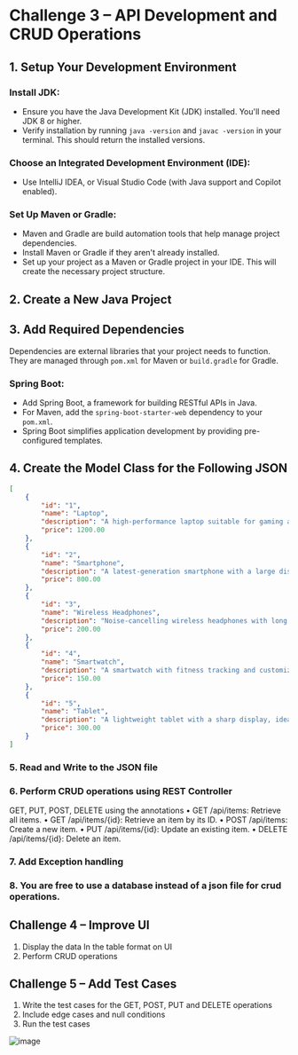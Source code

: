 # Challenge 3 – API Development and CRUD Operations

## 1. Setup Your Development Environment

### Install JDK:
- Ensure you have the Java Development Kit (JDK) installed. You'll need JDK 8 or higher.
- Verify installation by running `java -version` and `javac -version` in your terminal. This should return the installed versions.

### Choose an Integrated Development Environment (IDE):
- Use IntelliJ IDEA, or Visual Studio Code (with Java support and Copilot enabled).

### Set Up Maven or Gradle:
- Maven and Gradle are build automation tools that help manage project dependencies.
- Install Maven or Gradle if they aren't already installed.
- Set up your project as a Maven or Gradle project in your IDE. This will create the necessary project structure.

## 2. Create a New Java Project

## 3. Add Required Dependencies

Dependencies are external libraries that your project needs to function. They are managed through `pom.xml` for Maven or `build.gradle` for Gradle.

### Spring Boot:
- Add Spring Boot, a framework for building RESTful APIs in Java.
- For Maven, add the `spring-boot-starter-web` dependency to your `pom.xml`.
- Spring Boot simplifies application development by providing pre-configured templates.

## 4. Create the Model Class for the Following JSON

```json
[
    {
        "id": "1",
        "name": "Laptop",
        "description": "A high-performance laptop suitable for gaming and work.",
        "price": 1200.00
    },
    {
        "id": "2",
        "name": "Smartphone",
        "description": "A latest-generation smartphone with a large display and powerful camera.",
        "price": 800.00
    },
    {
        "id": "3",
        "name": "Wireless Headphones",
        "description": "Noise-cancelling wireless headphones with long battery life.",
        "price": 200.00
    },
    {
        "id": "4",
        "name": "Smartwatch",
        "description": "A smartwatch with fitness tracking and customizable watch faces.",
        "price": 150.00
    },
    {
        "id": "5",
        "name": "Tablet",
        "description": "A lightweight tablet with a sharp display, ideal for reading and browsing.",
        "price": 300.00
    }
]
```
### 5. Read and Write to the JSON file 
### 6. Perform CRUD operations using REST Controller 
GET, PUT, POST, DELETE using the annotations 
•	GET /api/items: Retrieve all items. 
•	GET /api/items/{id}: Retrieve an item by its ID. 
•	POST /api/items: Create a new item. 
•	PUT /api/items/{id}: Update an existing item. 
•	DELETE /api/items/{id}: Delete an item. 
### 7. Add Exception handling
### 8. You are free to use a database instead of a json file for crud operations.
 
## Challenge 4 – Improve UI
1.	Display the data In the table format on UI 
2.	Perform CRUD operations 

## Challenge 5 – Add Test Cases
1.	Write the test cases for the GET, POST, PUT and DELETE operations 
2.	Include edge cases and null conditions 
3.	Run the test cases 


![image](https://github.com/user-attachments/assets/81b38ee8-78ef-4139-8217-fbf052a34f20)
